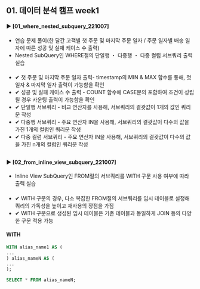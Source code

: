 ####  
## 01. 데이터 분석 캠프 week1
#### ► [01_where_nested_subquery_221007]  
- 연습 문제 풀이(한 달간 고객별 첫 주문 및 마지막 주문 일자 / 주문 일자별 배송 일자에 따른 성공 및 실패 케이스 수 출력)
- Nested SubQuery인 WHERE절의 단일행 ・ 다중행 ・ 다중 컬럼 서브쿼리 출력 실습 
####  
- ✔︎ 첫 주문 및 마지막 주문 일자 출력- timestamp의 MIN & MAX 함수를 통해, 첫 일자 & 마지막 일자 출력이 가능함을 확인
- ✔︎ 성공 및 실패 케이스 수 출력 - COUNT 함수에 CASE문의 포함하여 조건이 성립될 경우 카운팅 출력이 가능함을 확인
- ✔︎ 단일행 서브쿼리 - 비교 연산자를 사용해, 서브쿼리의 결괏값이 1개의 값인 쿼리문 작성
- ✔︎ 다중행 서브쿼리 - 주요 연산자 IN을 사용해, 서브쿼리의 결괏값이 다수의 값을 가진 1개의 컬럼인 쿼리문 작성
- ✔︎ 다중 컬럼 서브쿼리 - 주요 연산자 IN을 사용해, 서브쿼리의 결괏값이 다수의 값을 가진 n개의 컬럼인 쿼리문 작성
##  
#### ► [02_from_inline_view_subquery_221007]  
- Inline View SubQuery인 FROM절의 서브쿼리를 WITH 구문 사용 여부에 따라 출력 실습
####  
- ✔︎ WITH 구문의 경우, 다소 복잡한 FROM절의 서브쿼리를 임시 테이블로 설정해 쿼리의 가독성을 높이고 재사용의 장점을 가짐
- ✔︎ WITH 구문으로 생성된 임시 테이블은 기존 테이블과 동일하게 JOIN 등의 다양한 구문 적용 가능
####  WITH
``` SQL
WITH alias_name1 AS (
...
) alias_nameN AS (
...
);

SELECT * FROM alias_nameN;
```
####
